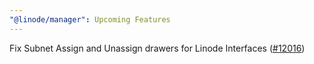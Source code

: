 ```yaml
---
"@linode/manager": Upcoming Features
---
```


Fix Subnet Assign and Unassign drawers for Linode Interfaces ([#12016](https://github.com/linode/manager/pull/12016))
